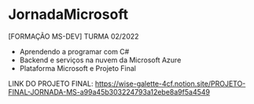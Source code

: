 # JornadaMicrosoft
[FORMAÇÃO MS-DEV] 
TURMA 02/2022

- Aprendendo a programar com C#
- Backend e serviços na nuvem da Microsoft Azure
- Plataforma Microsoft e Projeto Final


LINK DO PROJETO FINAL:
https://wise-galette-4cf.notion.site/PROJETO-FINAL-JORNADA-MS-a99a45b303224793a12ebe8a9f5a4549
